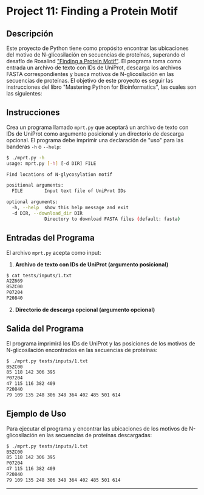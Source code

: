 # Project 11: Finding a Protein Motif

## Descripción

Este proyecto de Python tiene como propósito encontrar las ubicaciones del motivo de N-glicosilación en secuencias de proteínas, superando el desafío de Rosalind ["Finding a Protein Motif"](https://rosalind.info/problems/mprt/). El programa toma como entrada un archivo de texto con IDs de UniProt, descarga los archivos FASTA correspondientes y busca motivos de N-glicosilación en las secuencias de proteínas. El objetivo de este proyecto es seguir las instrucciones del libro "Mastering Python for Bioinformatics", las cuales son las siguientes:

## Instrucciones

Crea un programa llamado `mprt.py` que aceptará un archivo de texto con IDs de UniProt como argumento posicional y un directorio de descarga opcional. El programa debe imprimir una declaración de "uso" para las banderas `-h` o `--help`:

```sh
$ ./mprt.py -h
usage: mprt.py [-h] [-d DIR] FILE

Find locations of N-glycosylation motif

positional arguments:
  FILE        Input text file of UniProt IDs

optional arguments:
  -h, --help  show this help message and exit
  -d DIR, --download_dir DIR
              Directory to download FASTA files (default: fasta)
```

## Entradas del Programa

El archivo `mprt.py` acepta como input:

1. **Archivo de texto con IDs de UniProt (argumento posicional)**
```sh
$ cat tests/inputs/1.txt
A2Z669
B5ZC00
P07204
P20840
```
2. **Directorio de descarga opcional (argumento opcional)**


## Salida del Programa

El programa imprimirá los IDs de UniProt y las posiciones de los motivos de N-glicosilación encontrados en las secuencias de proteínas:

```sh
$ ./mprt.py tests/inputs/1.txt
B5ZC00
85 118 142 306 395
P07204
47 115 116 382 409
P20840
79 109 135 248 306 348 364 402 485 501 614
```

## Ejemplo de Uso

Para ejecutar el programa y encontrar las ubicaciones de los motivos de N-glicosilación en las secuencias de proteínas descargadas:

```sh
$ ./mprt.py tests/inputs/1.txt
B5ZC00
85 118 142 306 395
P07204
47 115 116 382 409
P20840
79 109 135 248 306 348 364 402 485 501 614
```

---
